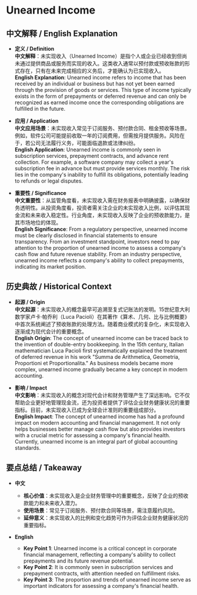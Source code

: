 # Unearned Income

## 中文解释 / English Explanation

* **定义 / Definition**  
  **中文解释**：未实现收入（Unearned Income）是指个人或企业已经收到但尚未通过提供商品或服务而实现的收入。这类收入通常以预付款或预收账款的形式存在，只有在未来完成相应的义务后，才能确认为已实现收入。  
  **English Explanation**: Unearned income refers to income that has been received by an individual or business but has not yet been earned through the provision of goods or services. This type of income typically exists in the form of prepayments or deferred revenue and can only be recognized as earned income once the corresponding obligations are fulfilled in the future.

* **应用 / Application**  
  **中文应用场景**：未实现收入常见于订阅服务、预付款合同、租金预收等场景。例如，软件公司可能提前收取一年的订阅费用，但需按月提供服务。风险在于，若公司无法履行义务，可能面临退款或法律纠纷。  
  **English Application**: Unearned income is commonly seen in subscription services, prepayment contracts, and advance rent collection. For example, a software company may collect a year's subscription fee in advance but must provide services monthly. The risk lies in the company's inability to fulfill its obligations, potentially leading to refunds or legal disputes.

* **重要性 / Significance**  
  **中文重要性**：从监管角度看，未实现收入需在财务报表中明确披露，以确保财务透明性。从投资角度看，投资者需关注企业的未实现收入比例，以评估其现金流和未来收入稳定性。行业角度，未实现收入反映了企业的预收款能力，是其市场地位的体现。  
  **English Significance**: From a regulatory perspective, unearned income must be clearly disclosed in financial statements to ensure transparency. From an investment standpoint, investors need to pay attention to the proportion of unearned income to assess a company's cash flow and future revenue stability. From an industry perspective, unearned income reflects a company's ability to collect prepayments, indicating its market position.

## 历史典故 / Historical Context

* **起源 / Origin**  
  **中文起源**：未实现收入的概念最早可追溯至复式记账法的发明。15世纪意大利数学家卢卡·帕乔利（Luca Pacioli）在其著作《算术、几何、比与比例概要》中首次系统阐述了预收账款的处理方法。随着商业模式的复杂化，未实现收入逐渐成为现代会计的重要概念。  
  **English Origin**: The concept of unearned income can be traced back to the invention of double-entry bookkeeping. In the 15th century, Italian mathematician Luca Pacioli first systematically explained the treatment of deferred revenue in his work "Summa de Arithmetica, Geometria, Proportioni et Proportionalita." As business models became more complex, unearned income gradually became a key concept in modern accounting.

* **影响 / Impact**  
  **中文影响**：未实现收入的概念对现代会计和财务管理产生了深远影响。它不仅帮助企业更好地管理现金流，还为投资者提供了评估企业财务健康状况的重要指标。目前，未实现收入已成为全球会计准则的重要组成部分。  
  **English Impact**: The concept of unearned income has had a profound impact on modern accounting and financial management. It not only helps businesses better manage cash flow but also provides investors with a crucial metric for assessing a company's financial health. Currently, unearned income is an integral part of global accounting standards.

## 要点总结 / Takeaway

* **中文**  
  - **核心价值**：未实现收入是企业财务管理中的重要概念，反映了企业的预收款能力和未来收入潜力。  
  - **使用场景**：常见于订阅服务、预付款合同等场景，需注意履约风险。  
  - **延伸意义**：未实现收入的比例和变化趋势可作为评估企业财务健康状况的重要指标。

* **English**  
  - **Key Point 1**: Unearned income is a critical concept in corporate financial management, reflecting a company's ability to collect prepayments and its future revenue potential.  
  - **Key Point 2**: It is commonly seen in subscription services and prepayment contracts, with attention needed on fulfillment risks.  
  - **Key Point 3**: The proportion and trends of unearned income serve as important indicators for assessing a company's financial health.